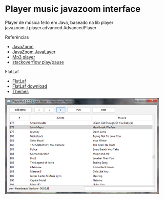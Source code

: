 # Player music javazoom interface

Player de música feito em Java, baseado na lib player javazoom.jl.player.advanced.AdvancedPlayer

Referências

* [JavaZoom](http://www.javazoom.net/index.shtml)
* [JavaZoom JavaLayer](http://www.javazoom.net/javalayer/javalayer.html)
* [Mp3 player](https://introcs.cs.princeton.edu/java/faq/mp3/MP3.java.html)
* [stackoverflow play/pause](https://stackoverflow.com/questions/16882354/how-to-play-pause-a-mp3-file-using-the-javazoom-jlayer-library)

FlatLaf

* [FlatLaf](https://mvnrepository.com/artifact/com.formdev/flatlaf/0.38)
* [FlatLaf download](https://www.formdev.com/flatlaf/#download)
* [Themes](https://www.formdev.com/flatlaf/themes/)


![Player v1.0.0](https://raw.githubusercontent.com/surfx/playermusicjavazoominterface/master/imagens/player_img.png)
